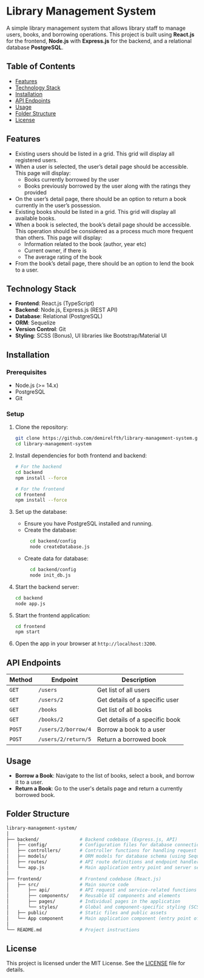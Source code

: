 # Library Management System

A simple library management system that allows library staff to manage users, books, and borrowing operations. This project is built using **React.js** for the frontend, **Node.js** with **Express.js** for the backend, and a relational database **PostgreSQL**. 


## Table of Contents
- [Features](#features)
- [Technology Stack](#technology-stack)
- [Installation](#installation)
- [API Endpoints](#api-endpoints)
- [Usage](#usage)
- [Folder Structure](#folder-structure)
- [License](#license)


## Features

- Existing users should be listed in a grid. This grid will display all registered users.
- When a user is selected, the user’s detail page should be accessible. This page will display:
  - Books currently borrowed by the user
  - Books previously borrowed by the user along with the ratings they provided
- On the user’s detail page, there should be an option to return a book currently in the user’s possession.
- Existing books should be listed in a grid. This grid will display all available books.
- When a book is selected, the book’s detail page should be accessible. This operation should be considered as a process much more frequent than others. This page will display:
  - Information related to the book (author, year etc)
  - Current owner, if there is
  - The average rating of the book
- From the book’s detail page, there should be an option to lend the book to a user.

## Technology Stack

- **Frontend**: React.js (TypeScript)
- **Backend**: Node.js, Express.js (REST API)
- **Database**: Relational (PostgreSQL)
- **ORM**: Sequelize
- **Version Control**: Git
- **Styling**: SCSS (Bonus), UI libraries like Bootstrap/Material UI
  
## Installation

### Prerequisites
- Node.js (>= 14.x)
- PostgreSQL
- Git

### Setup

1. Clone the repository:
    ```bash
    git clone https://github.com/demirelfth/library-management-system.git
    cd library-management-system
    ```

2. Install dependencies for both frontend and backend:

    ```bash
    # For the backend
    cd backend
    npm install --force

    # For the frontend
    cd frontend
    npm install --force
    ```

3. Set up the database:
    - Ensure you have PostgreSQL installed and running.
    - Create the database:
      ```bash
        cd backend/config
        node createDatabase.js
      ```
    - Create data for database:
      ```bash
        cd backend/config
        node init_db.js
      ```

4. Start the backend server:
    ```bash
    cd backend
    node app.js
    ```

5. Start the frontend application:
    ```bash
    cd frontend
    npm start
    ```

7. Open the app in your browser at `http://localhost:3200`.

## API Endpoints

| Method | Endpoint                  | Description                           |
|--------|---------------------------|---------------------------------------|
| `GET`  | `/users`                  | Get list of all users                 |
| `GET`  | `/users/2`                | Get details of a specific user        |
| `GET`  | `/books`                  | Get list of all books                 |
| `GET`  | `/books/2`                | Get details of a specific book        |
| `POST` | `/users/2/borrow/4`       | Borrow a book to a user               |
| `POST` | `/users/2/return/5`       | Return a borrowed book                |


## Usage

- **Borrow a Book**: Navigate to the list of books, select a book, and borrow it to a user.
- **Return a Book**: Go to the user's details page and return a currently borrowed book.

## Folder Structure

```bash
library-management-system/
│
├── backend/               # Backend codebase (Express.js, API)
│   ├── config/            # Configuration files for database connection and initialization
│   ├── controllers/       # Controller functions for handling request and responses
│   ├── models/            # ORM models for database schema (using Sequelize)
│   ├── routes/            # API route definitions and endpoint handlers
│   └── app.js             # Main application entry point and server setup
│
├── frontend/              # Frontend codebase (React.js)
│   ├── src/               # Main source code
│       ├── api/           # API request and service-related functions
│       ├── components/    # Reusable UI components and elements
│       ├── pages/         # Individual pages in the application
│       └── styles/        # Global and component-specific styling (SCSS)
│   ├── public/            # Static files and public assets
│   └── App component      # Main application component (entry point of the app)
│
└── README.md              # Project instructions
```


## License
This project is licensed under the MIT License. See the [LICENSE](https://github.com/demirelfth/library-management-system?tab=MIT-1-ov-file) file for details.